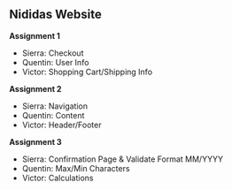 ## Nididas Website

**Assignment 1**
- Sierra: Checkout
- Quentin: User Info
- Victor: Shopping Cart/Shipping Info

**Assignment 2**
- Sierra: Navigation
- Quentin: Content
- Victor: Header/Footer

**Assignment 3**
- Sierra: Confirmation Page & Validate Format MM/YYYY
- Quentin: Max/Min Characters
- Victor: Calculations

